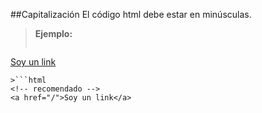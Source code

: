 ##Capitalización
El código html debe estar en minúsculas.

>**Ejemplo:**
>```html
<!-- No recomendado -->
<A HREF="/">Soy un link</A>
```
>```html
<!-- recomendado -->
<a href="/">Soy un link</a>
```
